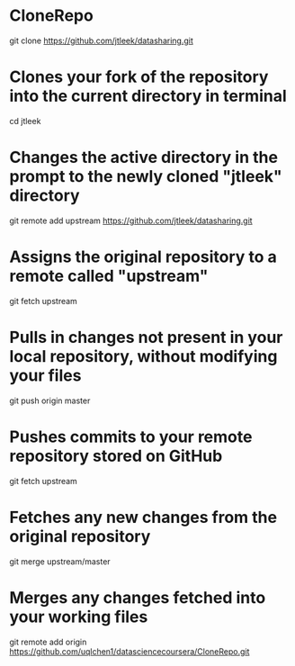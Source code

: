 CloneRepo
===========
git clone https://github.com/jtleek/datasharing.git
# Clones your fork of the repository into the current directory in terminal

cd jtleek
# Changes the active directory in the prompt to the newly cloned "jtleek" directory

git remote add upstream https://github.com/jtleek/datasharing.git
# Assigns the original repository to a remote called "upstream"

git fetch upstream
# Pulls in changes not present in your local repository, without modifying your files



git push origin master
# Pushes commits to your remote repository stored on GitHub


git fetch upstream
# Fetches any new changes from the original repository
git merge upstream/master
# Merges any changes fetched into your working files

git remote add origin https://github.com/uqlchen1/datasciencecoursera/CloneRepo.git





